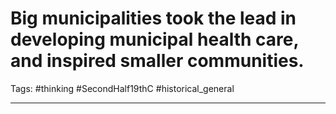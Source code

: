 # Big municipalities took the lead in developing municipal health care, and inspired smaller communities.
Tags: #thinking #SecondHalf19thC  #historical_general 

---